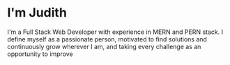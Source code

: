 # I'm Judith

I'm a Full Stack Web Developer with experience in MERN and PERN stack. I define myself as a passionate person, motivated to find solutions and continuously grow wherever I am, and taking every challenge as an opportunity to improve
